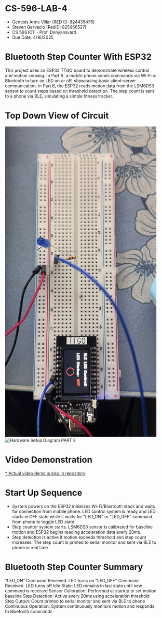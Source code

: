 # CS-596-LAB-4
 * Genesis Anne Villar (RED ID: 824435476)
 * Steven Gervacio (RedID: 825656527)
 * CS 596 IOT - Prof. Donyanavard
 * Due Date: 4/16/2025
# Bluetooth Step Counter With ESP32
This project uses an ESP32 TTGO board to demonstrate wireless control and motion sensing. In Part A, a mobile phone sends commands via Wi-Fi or Bluetooth to turn an LED on or off, showcasing basic client-server communication. In Part B, the ESP32 reads motion data from the LSM6DS3 sensor to count steps based on threshold detection. The step count is sent to a phone via BLE, simulating a simple fitness tracker.
# Top Down View of Circuit
![Hardware Setup Diagram](IMG_5068.jpg)
![Hardware Setup Diagram PART 2](IMG_9851.jpg)

# Video Demonstration
[* Actual video demo is also in repository](https://www.youtube.com/watch?v=aB_LuZpD7NU)

# Start Up Sequence
* System powers on the ESP32 initializes Wi-Fi/Bluetooth stack and waits for connection from mobile phone. LED control system is ready and LED starts in OFF state while it waits for "LED_ON" or "LED_OFF" command from phone to toggle LED state.
* Step counter system starts. LSM6DS3 sensor is calibrated for baseline motion and ESP32 begins reading acceleration data every 20ms.
* Step detection is active if motion exceeds threshold and step count increases. The step count is printed to serial monitor and sent via BLE to phone in real time

#  Bluetooth Step Counter Summary
"LED_ON" Command Received: LED turns on
"LED_OFF" Command Received: LED turns off
Idle State: LED remains in last state until new command is received
Sensor Calibration: Performed at startup to set motion baseline
Step Detection: Active every 20ms using acceleration threshold
Step Output: Count printed to serial monitor and sent via BLE to phone
Continuous Operation: System continuously monitors motion and responds to Bluetooth commands
